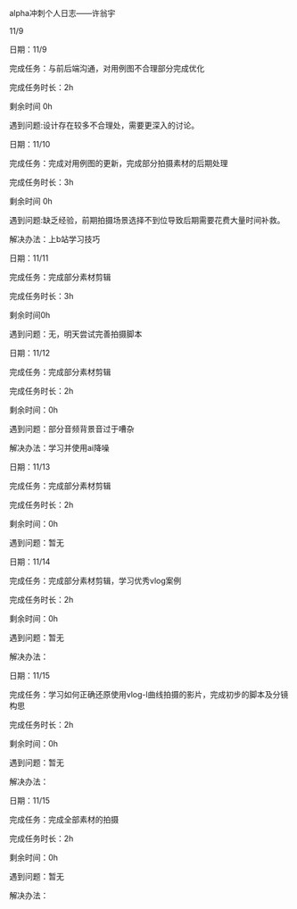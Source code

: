 alpha冲刺个人日志——许翁宇

11/9

日期：11/9 

完成任务：与前后端沟通，对用例图不合理部分完成优化 

完成任务时长：2h 

剩余时间 0h

遇到问题:设计存在较多不合理处，需要更深入的讨论。


日期：11/10 

完成任务：完成对用例图的更新，完成部分拍摄素材的后期处理 

完成任务时长：3h 

剩余时间 0h

遇到问题:缺乏经验，前期拍摄场景选择不到位导致后期需要花费大量时间补救。

解决办法：上b站学习技巧


日期：11/11 

完成任务：完成部分素材剪辑 

完成任务时长：3h 

剩余时间0h

遇到问题：无，明天尝试完善拍摄脚本


日期：11/12  

完成任务：完成部分素材剪辑  

完成任务时长：2h

剩余时间：0h

遇到问题：部分音频背景音过于嘈杂  

解决办法：学习并使用ai降噪


日期：11/13  

完成任务：完成部分素材剪辑  

完成任务时长：2h

剩余时间：0h

遇到问题：暂无


日期：11/14  

完成任务：完成部分素材剪辑，学习优秀vlog案例  

完成任务时长：2h

剩余时间：0h

遇到问题：暂无  

解决办法：


日期：11/15  

完成任务：学习如何正确还原使用vlog-l曲线拍摄的影片，完成初步的脚本及分镜构思  

完成任务时长：2h

剩余时间：0h

遇到问题：暂无  

解决办法：


日期：11/15  

完成任务：完成全部素材的拍摄  

完成任务时长：2h

剩余时间：0h

遇到问题：暂无  

解决办法：
